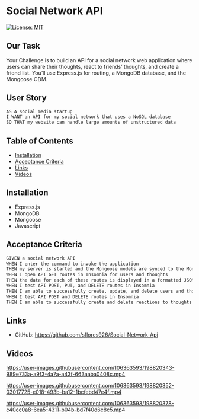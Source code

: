 # Social Network API

[![License: MIT](https://img.shields.io/badge/License-MIT-blue.svg)](https://opensource.org/licenses/MIT)

## Our Task

Your Challenge is to build an API for a social network web application where users can share their thoughts, react to friends’ thoughts, and create a friend list. You’ll use Express.js for routing, a MongoDB database, and the Mongoose ODM. 


## User Story

```md
AS A social media startup
I WANT an API for my social network that uses a NoSQL database
SO THAT my website can handle large amounts of unstructured data
```

## Table of Contents

  - [Installation](#installation)
  - [Acceptance Criteria](#acceptance-criteria)
  - [Links](#links)
  - [Videos](#videos)

## Installation

* Express.js
* MongoDB
* Mongoose
* Javascript

## Acceptance Criteria

```md
GIVEN a social network API
WHEN I enter the command to invoke the application
THEN my server is started and the Mongoose models are synced to the MongoDB database
WHEN I open API GET routes in Insomnia for users and thoughts
THEN the data for each of these routes is displayed in a formatted JSON
WHEN I test API POST, PUT, and DELETE routes in Insomnia
THEN I am able to successfully create, update, and delete users and thoughts in my database
WHEN I test API POST and DELETE routes in Insomnia
THEN I am able to successfully create and delete reactions to thoughts and add and remove friends to a user’s friend list
```

## Links

* GitHub: https://github.com/sflores926/Social-Network-Api

## Videos


https://user-images.githubusercontent.com/106363593/198820343-989e733a-a9f3-4a7a-a43f-663aaba0408c.mp4



https://user-images.githubusercontent.com/106363593/198820352-03017725-e018-493b-ba12-1bcfebd47e4f.mp4




https://user-images.githubusercontent.com/106363593/198820378-c40cc0a8-6ea5-4311-b04b-bd7f40d6c8c5.mp4

